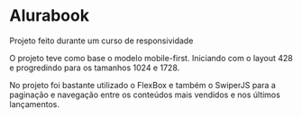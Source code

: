 # Alurabook
Projeto feito durante um curso de responsividade

O projeto teve como base o modelo mobile-first.
Iniciando com o layout 428 e progredindo para os tamanhos 1024 e 1728.

No projeto foi bastante utilizado o FlexBox e também o SwiperJS para a paginação e navegação entre os conteúdos mais vendidos e nos últimos lançamentos.
